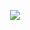 <p align='center' width="100%">
    <img src="https://capsule-render.vercel.app/api?type=waving&color=auto&height=300&section=header&text=Shuflduf&fontSize=90&animation=fadeIn&fontAlignY=38&desc=🐸🚀&descAlignY=51&descAlign=62&fontColor=42af7d&color=2f2f37"/>
</p>
